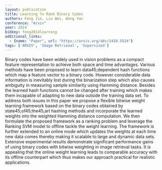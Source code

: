 ```yaml
---
layout: publication
title: Learning To Rank Binary Codes
authors: Feng Jie, Liu Wei, Wang Yan
conference: "Arxiv"
year: 2014
bibkey: feng2014learning
additional_links:
  - {name: "Paper", url: "https://arxiv.org/abs/1410.5524"}
tags: ['ARXIV', 'Image Retrieval', 'Supervised']
---
```

Binary codes have been widely used in vision problems as a compact feature representation to achieve both space and time advantages. Various methods have been proposed to learn data45;dependent hash functions which map a feature vector to a binary code. However considerable data information is inevitably lost during the binarization step which also causes ambiguity in measuring sample similarity using Hamming distance. Besides the learned hash functions cannot be changed after training which makes them incapable of adapting to new data outside the training data set. To address both issues in this paper we propose a flexible bitwise weight learning framework based on the binary codes obtained by state45;of45;the45;art hashing methods and incorporate the learned weights into the weighted Hamming distance computation. We then formulate the proposed framework as a ranking problem and leverage the Ranking SVM model to offline tackle the weight learning. The framework is further extended to an online mode which updates the weights at each time new data comes thereby making it scalable to large and dynamic data sets. Extensive experimental results demonstrate significant performance gains of using binary codes with bitwise weighting in image retrieval tasks. It is appealing that the online weight learning leads to comparable accuracy with its offline counterpart which thus makes our approach practical for realistic applications.
